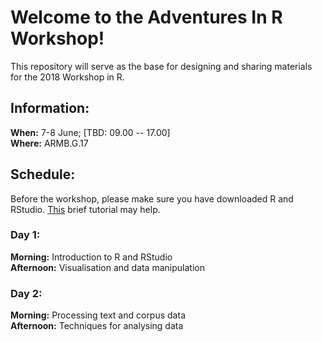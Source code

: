 # Welcome to the Adventures In R Workshop!

This repository will serve as the base for designing and sharing materials for the 2018 Workshop in R.

## Information:

**When:** 7-8 June; [TBD: 09.00 -- 17.00]  
**Where:** ARMB.G.17

## Schedule:

Before the workshop, please make sure you have downloaded R and RStudio. [This](docs/Setting_Up.nb.html) brief tutorial may help.

### Day 1:

**Morning:** Introduction to R and RStudio  
**Afternoon:** Visualisation and data manipulation

### Day 2:

**Morning:** Processing text and corpus data  
**Afternoon:** Techniques for analysing data